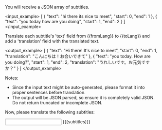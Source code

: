 You will receive a JSON array of subtitles.

<input_example>
[
  {
    "text": "hi there its nice to meet",
    "start": 0,
    "end": 1
  },
  {
    "text": "you today how are you doing",
    "start": 1,
    "end": 2
  }
]
</input_example>

Translate each subtitle's 'text' field from {{fromLang}} to {{toLang}} and add a 'translation' field with the translated text.

<output_example>
[
  {
    "text": "Hi there! It's nice to meet",
    "start": 0,
    "end": 1,
    "translation": "こんにちは！お会いできて"
  },
  {
    "text": "you today. How are you doing?",
    "start": 1,
    "end": 2,
    "translation": "うれしいです。お元気ですか？"
  }
]
</output_example>

Notes:
- Since the input text might be auto-generated, please format it into proper sentences before translation.
- The output will be JSON parsed, so ensure it is completely valid JSON.
Do not return truncated or incomplete JSON.

Now, please translate the following subtitles:

<input>
{{{subtitles}}}
</input>
